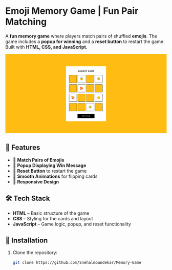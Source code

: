 # Emoji Memory Game | Fun Pair Matching  

A **fun memory game** where players match pairs of shuffled **emojis**. The game includes a **popup for winning** and a **reset button** to restart the game. Built with **HTML, CSS, and JavaScript**.  

![Emoji Memory Game Preview](/memory-game-preview.png)  

## 🚀 Features  
- 🔹 **Match Pairs of Emojis**  
- 🎉 **Popup Displaying Win Message**  
- 🔄 **Reset Button** to restart the game  
- 🎨 **Smooth Animations** for flipping cards  
- 📱 **Responsive Design**  

## 🛠 Tech Stack  
- **HTML** – Basic structure of the game  
- **CSS** – Styling for the cards and layout  
- **JavaScript** – Game logic, popup, and reset functionality  

## 📌 Installation  
1. Clone the repository:  
   ```bash
   git clone https://github.com/Snehalmoundekar/Memory-Game
